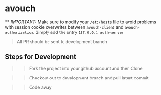 # avouch
** *IMPORTANT:* Make sure to modify your `/etc/hosts` file to avoid problems with session cookie overwrites between `avouch-client` and `avouch-authorization`. Simply add the entry `127.0.0.1	auth-server`
> All PR should be sent to development branch

## Steps for Development
>> Fork the project into your github account and then Clone 

>> Checkout out to development branch and pull latest commit

>> Code away
